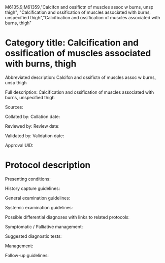 M6135,9,M61359,"Calcifcn and ossifictn of muscles assoc w burns, unsp thigh", "Calcification and ossification of muscles associated with burns, unspecified thigh","Calcification and ossification of muscles associated with burns, thigh"
# Category title: Calcification and ossification of muscles associated with burns, thigh

Abbreviated description: Calcifcn and ossifictn of muscles assoc w burns, unsp thigh

Full description: Calcification and ossification of muscles associated with burns, unspecified thigh

Sources:

Collated by:
Collation date:

Reviewed by:
Review date:

Validated by:
Validation date:

Approval UID:

# Protocol description

Presenting conditions:

History capture guidelines:

General examination guidelines:

Systemic examination guidelines:

Possible differential diagnoses with links to related protocols:

Symptomatic / Palliative management:

Suggested diagnostic tests:

Management:

Follow-up guidelines:
